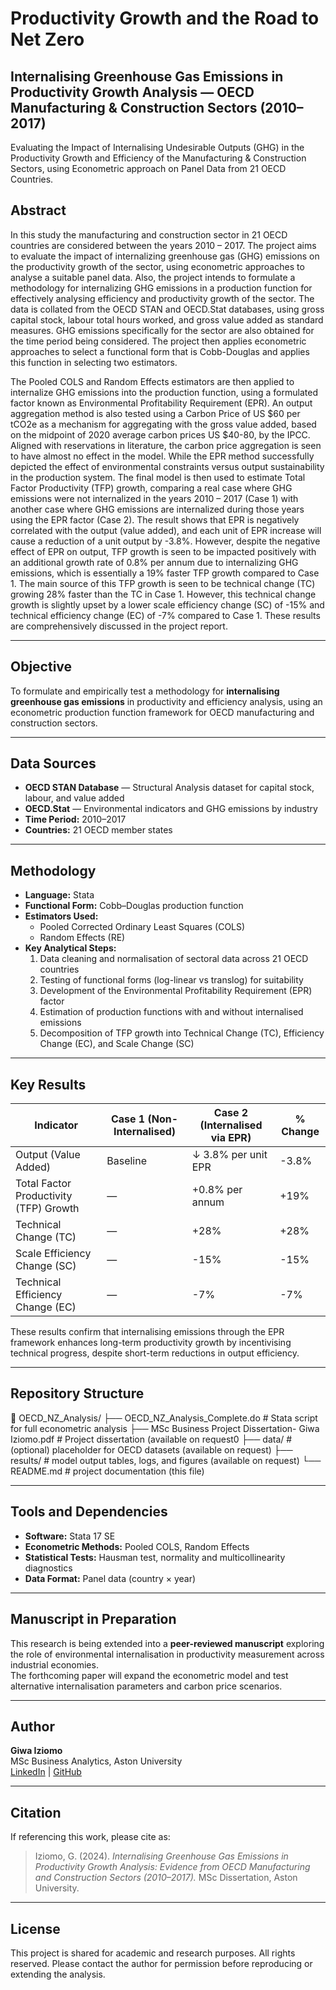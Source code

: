 # Productivity Growth and the Road to Net Zero

## Internalising Greenhouse Gas Emissions in Productivity Growth Analysis — OECD Manufacturing & Construction Sectors (2010–2017)
Evaluating the Impact of Internalising Undesirable Outputs (GHG) in the Productivity Growth and Efficiency of the Manufacturing & Construction Sectors, using Econometric approach on Panel Data from 21 OECD Countries.

## Abstract
In this study the manufacturing and construction sector in 21 OECD countries are considered between the years 2010 – 2017. The project aims to evaluate the impact of internalizing greenhouse gas (GHG) emissions on the productivity growth of the sector,
using econometric approaches to analyse a suitable panel data. Also, the project intends to formulate a methodology for internalizing GHG emissions in a production function for effectively analysing efficiency and productivity growth of the sector. The data is collated from the OECD STAN and OECD.Stat databases, using gross capital stock, labour total hours worked, and gross value added as standard measures. GHG emissions specifically for the sector are also obtained for the time period being considered. The project then applies econometric approaches to select a functional form that is Cobb-Douglas and applies this function in selecting two estimators.

The Pooled COLS and Random Effects estimators are then applied to internalize GHG emissions into the production function, using a formulated factor known as Environmental Profitability Requirement (EPR). An output aggregation method is also tested using a Carbon Price of US $60 per tCO2e as a mechanism for aggregating with the gross value added, based on the midpoint of 2020 average carbon prices US $40-80, by the IPCC. Aligned with reservations in literature, the carbon price aggregation is seen to have almost no effect in the model. While the EPR method successfully depicted the effect of environmental constraints versus output sustainability in the production system. The final model is then used to estimate Total Factor Productivity (TFP) growth, comparing a real case where GHG emissions were not internalized in the years 2010 – 2017 (Case 1) with another case where GHG emissions are internalized during those years using the EPR factor (Case 2). The result shows that EPR is negatively correlated with the output (value added), and each unit of EPR increase will cause a reduction of a unit output by -3.8%. However, despite the negative effect of EPR on output, TFP growth is seen to be impacted positively with an additional growth rate of 0.8% per annum due to internalizing GHG emissions, which is essentially a 19% faster TFP growth compared to Case 1. The main source of this TFP growth is seen to be technical change (TC) growing 28% faster than the TC in Case 1.  However, this technical change growth is slightly upset by a lower scale efficiency change (SC) of -15% and technical efficiency change (EC) of -7% compared to Case 1. These results are comprehensively discussed in the project report.

---

## Objective
To formulate and empirically test a methodology for **internalising greenhouse gas emissions** in productivity and efficiency analysis, using an econometric production function framework for OECD manufacturing and construction sectors.

---

## Data Sources
- **OECD STAN Database** — Structural Analysis dataset for capital stock, labour, and value added  
- **OECD.Stat** — Environmental indicators and GHG emissions by industry  
- **Time Period:** 2010–2017  
- **Countries:** 21 OECD member states  

---

## Methodology
- **Language:** Stata  
- **Functional Form:** Cobb–Douglas production function  
- **Estimators Used:**  
  - Pooled Corrected Ordinary Least Squares (COLS)  
  - Random Effects (RE)  
- **Key Analytical Steps:**  
  1. Data cleaning and normalisation of sectoral data across 21 OECD countries  
  2. Testing of functional forms (log-linear vs translog) for suitability  
  3. Development of the Environmental Profitability Requirement (EPR) factor  
  4. Estimation of production functions with and without internalised emissions  
  5. Decomposition of TFP growth into Technical Change (TC), Efficiency Change (EC), and Scale Change (SC)  

---

## Key Results
| Indicator | Case 1 (Non-Internalised) | Case 2 (Internalised via EPR) | % Change |
|------------|---------------------------|-------------------------------|----------|
| Output (Value Added) | Baseline | ↓ 3.8% per unit EPR | -3.8% |
| Total Factor Productivity (TFP) Growth | — | +0.8% per annum | +19% |
| Technical Change (TC) | — | +28% | +28% |
| Scale Efficiency Change (SC) | — | -15% | -15% |
| Technical Efficiency Change (EC) | — | -7% | -7% |

These results confirm that internalising emissions through the EPR framework enhances long-term productivity growth by incentivising technical progress, despite short-term reductions in output efficiency.

---

## Repository Structure
📂 OECD_NZ_Analysis/
├── OECD_NZ_Analysis_Complete.do # Stata script for full econometric analysis
├── MSc Business Project Dissertation- Giwa Iziomo.pdf # Project dissertation (available on request0
├── data/ # (optional) placeholder for OECD datasets (available on request)
├── results/ # model output tables, logs, and figures (available on request)
└── README.md # project documentation (this file)

---

## Tools and Dependencies
- **Software:** Stata 17 SE  
- **Econometric Methods:** Pooled COLS, Random Effects  
- **Statistical Tests:** Hausman test, normality and multicollinearity diagnostics  
- **Data Format:** Panel data (country × year)  

---

## Manuscript in Preparation
This research is being extended into a **peer-reviewed manuscript** exploring the role of environmental internalisation in productivity measurement across industrial economies.  
The forthcoming paper will expand the econometric model and test alternative internalisation parameters and carbon price scenarios.

---

## Author
**Giwa Iziomo**  
MSc Business Analytics, Aston University  
[LinkedIn](https://www.linkedin.com/in/giwaiziomo) | [GitHub](https://github.com/IG-Reagan)

---

## Citation
If referencing this work, please cite as:  
> Iziomo, G. (2024). *Internalising Greenhouse Gas Emissions in Productivity Growth Analysis: Evidence from OECD Manufacturing and Construction Sectors (2010–2017).* MSc Dissertation, Aston University.

---

## License
This project is shared for academic and research purposes. All rights reserved. Please contact the author for permission before reproducing or extending the analysis.

